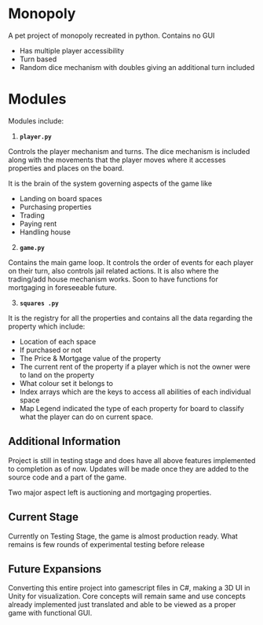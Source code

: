 # Monopoly

A pet project of monopoly recreated in python. Contains no GUI
- Has multiple player accessibility
- Turn based 
- Random dice mechanism with doubles giving an additional turn included

# Modules

Modules include: 

1. **`player.py`**
 
Controls the player mechanism and turns. The dice mechanism is included along with the movements that the player moves where it accesses properties and places on the board. 

It is the brain of the system governing aspects of the game like 
- Landing on board spaces
- Purchasing properties 
- Trading
- Paying rent
- Handling house

2. **`game.py`**

Contains the main game loop. It controls the order of events for each player on their turn, also controls jail related actions.
It is also where the trading/add house mechanism works. Soon to have functions for mortgaging in foreseeable future.

3. **`squares .py`**

It is the registry for all the properties and contains all the data regarding the property which include:
- Location of each space
- If purchased or not
- The Price & Mortgage value of the property
- The current rent of the property if a player which is not the owner were to land on the property
- What colour set it belongs to
- Index arrays which are the keys to access all abilities of each individual space
- Map Legend indicated the type of each property for board to classify what the player can do on current space.
    
## Additional Information

Project is still in testing stage and does  have all above features implemented to completion as of now. Updates will be made once they are added to the source code and a part of the game. 

Two major aspect left is auctioning and mortgaging properties.

## Current Stage 

Currently on Testing Stage, the game is almost production ready. What remains is few rounds of experimental testing before release

## Future Expansions

Converting this entire project into gamescript files in C#, making a 3D UI in Unity for visualization. Core concepts will remain same and use concepts already implemented just translated and able to be viewed as a proper game with functional GUI.